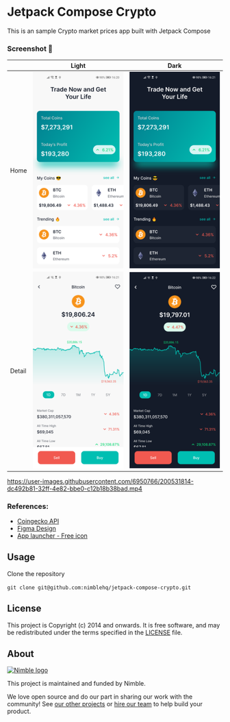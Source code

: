 # Jetpack Compose Crypto

This is an sample Crypto market prices app built with Jetpack Compose

### Screenshot 📸

|       | Light | Dark |
|-------|------|--------|
| Home | <img src="./screenshot/light_home_screen.png" width=250 /> | <img src="./screenshot/dark_home_screen.png" width=250 /> |
| Detail  | <img src="./screenshot/light_detail_screen.png" width=250 /> | <img src="./screenshot/dark_detail_screen.png" width=250 /> |

https://user-images.githubusercontent.com/6950766/200531814-dc492b81-32ff-4e82-bbe0-c12b18b38bad.mp4

### References:
- [Coingecko API](https://www.coingecko.com/en/api/documentation)
- [Figma Design](https://www.figma.com/community/file/1108313912145052181)
- [App launcher - Free icon](https://www.flaticon.com/free-icon/project_1055646?related_id=1055646)

## Usage

Clone the repository

`git clone git@github.com:nimblehq/jetpack-compose-crypto.git`

## License

This project is Copyright (c) 2014 and onwards. It is free software,
and may be redistributed under the terms specified in the [LICENSE] file.

[LICENSE]: /LICENSE

## About

<a href="https://nimblehq.co/">
  <picture>
    <source media="(prefers-color-scheme: dark)" srcset="https://assets.nimblehq.co/logo/dark/logo-dark-text-160.png">
    <img alt="Nimble logo" src="https://assets.nimblehq.co/logo/light/logo-light-text-160.png">
  </picture>
</a>

This project is maintained and funded by Nimble.

We love open source and do our part in sharing our work with the community!
See [our other projects][community] or [hire our team][hire] to help build your product.

[community]: https://github.com/nimblehq
[hire]: https://nimblehq.co/
